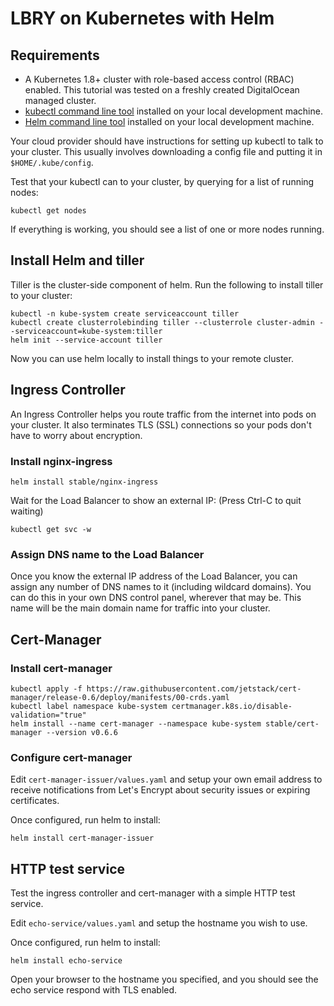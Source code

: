 # LBRY on Kubernetes with Helm

## Requirements

 * A Kubernetes 1.8+ cluster with role-based access control (RBAC) enabled. This
   tutorial was tested on a freshly created DigitalOcean managed cluster.
 * [kubectl command line
   tool](https://kubernetes.io/docs/tasks/tools/install-kubectl/) installed on
   your local development machine.
 * [Helm command line tool](https://github.com/helm/helm/releases) installed on
   your local development machine.

Your cloud provider should have instructions for setting up kubectl to talk to
your cluster. This usually involves downloading a config file and putting it in
`$HOME/.kube/config`.

Test that your kubectl can to your cluster, by querying for a list of running
nodes:

```
kubectl get nodes
```

If everything is working, you should see a list of one or more nodes running.


## Install Helm and tiller

Tiller is the cluster-side component of helm. Run the following to install
tiller to your cluster:

```
kubectl -n kube-system create serviceaccount tiller
kubectl create clusterrolebinding tiller --clusterrole cluster-admin --serviceaccount=kube-system:tiller
helm init --service-account tiller
```

Now you can use helm locally to install things to your remote cluster.

## Ingress Controller

An Ingress Controller helps you route traffic from the internet into pods on
your cluster. It also terminates TLS (SSL) connections so your pods don't have
to worry about encryption.

### Install nginx-ingress

```
helm install stable/nginx-ingress
```

Wait for the Load Balancer to show an external IP: (Press Ctrl-C to quit waiting)

```
kubectl get svc -w
```

### Assign DNS name to the Load Balancer

Once you know the external IP address of the Load Balancer, you can assign any
number of DNS names to it (including wildcard domains). You can do this in your
own DNS control panel, wherever that may be. This name will be the main domain
name for traffic into your cluster.

## Cert-Manager

### Install cert-manager

```
kubectl apply -f https://raw.githubusercontent.com/jetstack/cert-manager/release-0.6/deploy/manifests/00-crds.yaml
kubectl label namespace kube-system certmanager.k8s.io/disable-validation="true"
helm install --name cert-manager --namespace kube-system stable/cert-manager --version v0.6.6
```

### Configure cert-manager

Edit `cert-manager-issuer/values.yaml` and setup your own email address to receive notifications
from Let's Encrypt about security issues or expiring certificates.

Once configured, run helm to install:

```
helm install cert-manager-issuer
```

## HTTP test service

Test the ingress controller and cert-manager with a simple HTTP test service.

Edit `echo-service/values.yaml` and setup the hostname you wish to use.

Once configured, run helm to install:

```
helm install echo-service
```

Open your browser to the hostname you specified, and you should see the echo
service respond with TLS enabled. 

